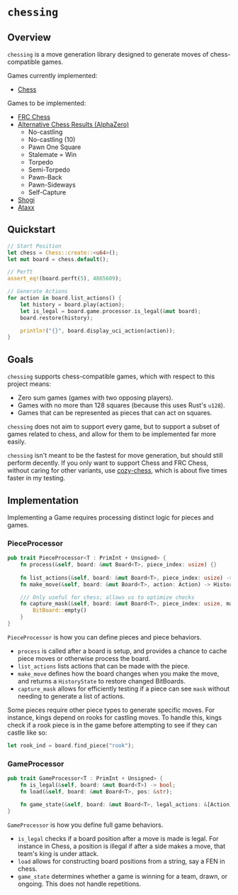 # `chessing`

## Overview

`chessing` is a move generation library designed to generate moves of chess-compatible games.

Games currently implemented:
- [Chess](https://en.wikipedia.org/wiki/Chess)

Games to be implemented:
- [FRC Chess](https://en.wikipedia.org/wiki/Fischer_random_chess)
- [Alternative Chess Results (AlphaZero)](https://arxiv.org/abs/2009.04374)
    - No-castling
    - No-castling (10)
    - Pawn One Square
    - Stalemate = Win
    - Torpedo
    - Semi-Torpedo
    - Pawn-Back
    - Pawn-Sideways
    - Self-Capture
- [Shogi](https://en.wikipedia.org/wiki/Shogi)
- [Ataxx](https://en.wikipedia.org/wiki/Ataxx)

## Quickstart

```rs
// Start Position
let chess = Chess::create::<u64>();
let mut board = chess.default();

// Perft 
assert_eq!(board.perft(5), 4865609);  

// Generate Actions
for action in board.list_actions() {
    let history = board.play(action);
    let is_legal = board.game.processor.is_legal(&mut board);
    board.restore(history);

    println!("{}", board.display_uci_action(action));
}
```

## Goals

`chessing` supports chess-compatible games, which with respect to this project means:
- Zero sum games (games with two opposing players).
- Games with no more than 128 squares (because this uses Rust's `u128`).
- Games that can be represented as pieces that can act on squares.

`chessing` does not aim to support every game, but to support a subset of games related to chess, and allow for them to be implemented far more easily.

`chessing` isn't meant to be the fastest for move generation, but should still perform decently. If you only want to support Chess and FRC Chess, without caring for other variants, use [cozy-chess](https://github.com/analog-hors/cozy-chess), which is about five times faster in my testing.

## Implementation

Implementing a Game requires processing distinct logic for pieces and games.

### PieceProcessor

```rs
pub trait PieceProcessor<T : PrimInt + Unsigned> {
    fn process(&self, board: &mut Board<T>, piece_index: usize) {}
    
    fn list_actions(&self, board: &mut Board<T>, piece_index: usize) -> Vec<Action>;
    fn make_move(&self, board: &mut Board<T>, action: Action) -> HistoryState<T>;

    /// Only useful for chess; allows us to optimize checks
    fn capture_mask(&self, board: &mut Board<T>, piece_index: usize, mask: BitBoard<T>) -> BitBoard<T> {
        BitBoard::empty()
    }
}
```

`PieceProcessor` is how you can define pieces and piece behaviors.

- `process` is called after a board is setup, and provides a chance to cache piece moves or otherwise process the board.
- `list_actions` lists actions that can be made with the piece.
- `make_move` defines how the board changes when you make the move, and returns a `HistoryState` to restore changed BitBoards.
- `capture_mask` allows for efficiently testing if a piece can see `mask` without needing to generate a list of actions.

Some pieces require other piece types to generate specific moves. For instance, kings depend on rooks for castling moves. To handle this, kings check if a rook piece is in the game before attempting to see if they can castle like so:

```rs
let rook_ind = board.find_piece("rook");
```

### GameProcessor

```rs
pub trait GameProcessor<T : PrimInt + Unsigned> {
    fn is_legal(&self, board: &mut Board<T>) -> bool;
    fn load(&self, board: &mut Board<T>, pos: &str);

    fn game_state(&self, board: &mut Board<T>, legal_actions: &[Action]) -> GameState;
}
```

`GameProcessor` is how you define full game behaviors.

- `is_legal` checks if a board position after a move is made is legal. For instance in Chess, a position is illegal if after a side makes a move, that team's king is under attack.
- `load` allows for constructing board positions from a string, say a FEN in chess.
- `game_state` determines whether a game is winning for a team, drawn, or ongoing. This does not handle repetitions.